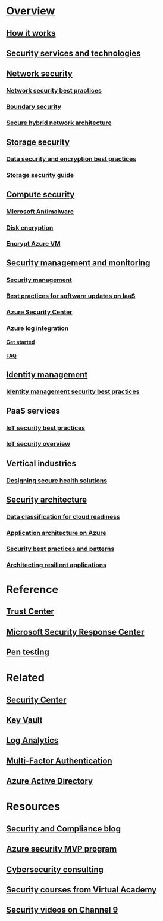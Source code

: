 # [Overview](security-get-started-overview.md)
## [How it works](azure-security-getting-started.md)
## [Security services and technologies](azure-security-services-technologies.md)
## [Network security](security-network-overview.md)
### [Network security best practices](azure-security-network-security-best-practices.md)
### [Boundary security](../best-practices-network-security.md?toc=%2fazure%2fsecurity%2ftoc.json)
### [Secure hybrid network architecture](../guidance/guidance-iaas-ra-secure-vnet-hybrid.md?toc=%2fazure%2fsecurity%2ftoc.json)
## [Storage security](security-storage-overview.md)
### [Data security and encryption best practices](azure-security-data-encryption-best-practices.md)
### [Storage security guide](../storage/storage-security-guide.md?toc=%2fazure%2fsecurity%2ftoc.json)
## [Compute security](security-virtual-machines-overview.md)
### [Microsoft Antimalware](azure-security-antimalware.md)
### [Disk encryption](azure-security-disk-encryption.md)
### [Encrypt Azure VM](../security-center/security-center-disk-encryption.md?toc=%2fazure%2fsecurity%2ftoc.json)
## [Security management and monitoring](security-management-and-monitoring-overview.md)
### [Security management](azure-security-management.md)
### [Best practices for software updates on IaaS](azure-security-best-practices-software-updates-iaas.md)
### [Azure Security Center](../security-center/security-center-intro.md?toc=%2fazure%2fsecurity%2ftoc.json)
### [Azure log integration](security-azure-log-integration-overview.md)
#### [Get started](security-azure-log-integration-get-started.md)
#### [FAQ](security-azure-log-integration-faq.md)
## [Identity management](security-identity-management-overview.md)
### [Identity management security best practices](azure-security-identity-management-best-practices.md)
## PaaS services
### [IoT security best practices](azure-security-iot-best-practices.md)
### [IoT security overview](security-internet-of-things-overview.md)
## Vertical industries
### [Designing secure health solutions](security-health-care-solution.md)
## [Security architecture](azure-security-architecture-overview.md)
### [Data classification for cloud readiness](azure-security-data-classification.md)
### [Application architecture on Azure](security-application-architecture-on-azure.md)
### [Security best practices and patterns](security-best-practices-and-patterns.md)
### [Architecting resilient applications](../resiliency/resiliency-disaster-recovery-high-availability-azure-applications.md?toc=%2fazure%2fsecurity%2ftoc.json)

# Reference
## [Trust Center](security-microsoft-trust-center.md)
## [Microsoft Security Response Center](azure-security-response-center.md)
## [Pen testing](azure-security-pen-testing.md)

# Related
## [Security Center](../security-center/security-center-intro.md?toc=%2fazure%2fsecurity-center%2ftoc.json)
## [Key Vault](../key-vault/key-vault-whatis.md)
## [Log Analytics](../log-analytics/log-analytics-overview.md)
## [Multi-Factor Authentication](../multi-factor-authentication/multi-factor-authentication.md)
## [Azure Active Directory](../active-directory/active-directory-whatis.md)

# Resources
## [Security and Compliance blog](http://blogs.msdn.com/b/azuresecurity/)
## [Azure security MVP program](azure-security-mvp.md)
## [Cybersecurity consulting](azure-security-cyber-services.md)
## [Security courses from Virtual Academy](security-microsoft-virtual-academy.md)
## [Security videos on Channel 9](security-channel-nine.md)